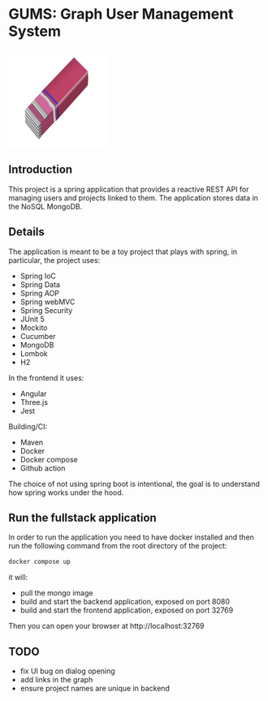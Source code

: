 # GUMS: Graph User Management System
![GUMS](gums-ui/src/assets/chewing_gum_small.png)

## Introduction
This project is a spring application that provides a reactive REST API for managing users and projects linked to them.
The application stores data in the NoSQL MongoDB.

## Details
The application is meant to be a toy project that plays with spring, in particular, the project uses:
- Spring IoC
- Spring Data
- Spring AOP
- Spring webMVC
- Spring Security
- JUnit 5
- Mockito
- Cucumber
- MongoDB
- Lombok
- H2

In the frontend it uses:
- Angular
- Three.js
- Jest

Building/CI:
- Maven
- Docker
- Docker compose
- Github action

The choice of not using spring boot is intentional, the goal is to understand how spring works under the hood.

## Run the fullstack application
In order to run the application you need to have docker installed and then run the following command
from the root directory of the project:
```bash
docker compose up
```
it will:
- pull the mongo image
- build and start the backend application, exposed on port 8080
- build and start the frontend application, exposed on port 32769

Then you can open your browser at
http://localhost:32769

## TODO
- fix UI bug on dialog opening
- add links in the graph
- ensure project names are unique in backend